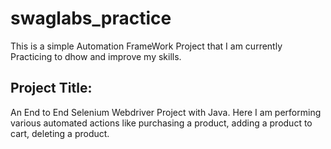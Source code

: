 # swaglabs_practice

This is a simple Automation FrameWork Project that I am currently Practicing to dhow and improve my skills.

## Project Title:
An End to End Selenium Webdriver Project with Java.
Here I am performing various automated actions like purchasing a product, adding a product to cart, deleting a product.
